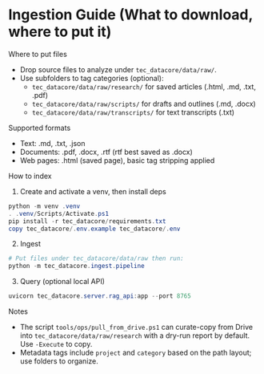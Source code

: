 # Ingestion Guide (What to download, where to put it)

Where to put files

- Drop source files to analyze under `tec_datacore/data/raw/`.
- Use subfolders to tag categories (optional):
  - `tec_datacore/data/raw/research/` for saved articles (.html, .md, .txt, .pdf)
  - `tec_datacore/data/raw/scripts/` for drafts and outlines (.md, .docx)
  - `tec_datacore/data/raw/transcripts/` for text transcripts (.txt)

Supported formats

- Text: .md, .txt, .json
- Documents: .pdf, .docx, .rtf (rtf best saved as .docx)
- Web pages: .html (saved page), basic tag stripping applied

How to index

1) Create and activate a venv, then install deps

```powershell
python -m venv .venv
. .venv/Scripts/Activate.ps1
pip install -r tec_datacore/requirements.txt
copy tec_datacore/.env.example tec_datacore/.env
```

2) Ingest

```powershell
# Put files under tec_datacore/data/raw then run:
python -m tec_datacore.ingest.pipeline
```

3) Query (optional local API)

```powershell
uvicorn tec_datacore.server.rag_api:app --port 8765
```

Notes

- The script `tools/ops/pull_from_drive.ps1` can curate-copy from Drive into `tec_datacore/data/raw/research` with a dry-run report by default. Use `-Execute` to copy.
- Metadata tags include `project` and `category` based on the path layout; use folders to organize.
